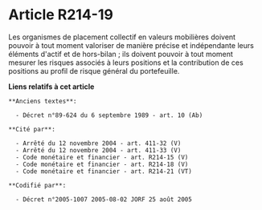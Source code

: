 # Article R214-19

Les organismes de placement collectif en valeurs mobilières doivent pouvoir à tout moment valoriser de manière précise et
indépendante leurs éléments d'actif et de hors-bilan ; ils doivent pouvoir à tout moment mesurer les risques associés à leurs
positions et la contribution de ces positions au profil de risque général du portefeuille.

**Liens relatifs à cet article**

	**Anciens textes**:

	  - Décret n°89-624 du 6 septembre 1989 - art. 10 (Ab)

	**Cité par**:

	  - Arrêté du 12 novembre 2004 - art. 411-32 (V)
	  - Arrêté du 12 novembre 2004 - art. 411-33 (V)
	  - Code monétaire et financier - art. R214-15 (V)
	  - Code monétaire et financier - art. R214-18 (V)
	  - Code monétaire et financier - art. R214-21 (VT)

	**Codifié par**:

	  - Décret n°2005-1007 2005-08-02 JORF 25 août 2005
